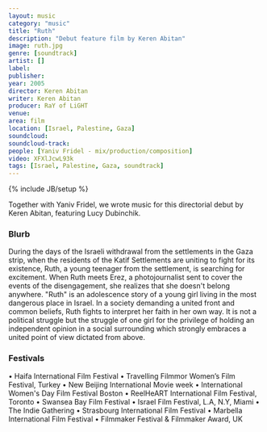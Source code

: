 ```yaml
---
layout: music
category: "music"
title: "Ruth"
description: "Debut feature film by Keren Abitan"
image: ruth.jpg
genre: [soundtrack]
artist: []
label: 
publisher: 
year: 2005
director: Keren Abitan
writer: Keren Abitan
producer: RaY of LiGHT
venue: 
area: film
location: [Israel, Palestine, Gaza]
soundcloud: 
soundcloud-track: 
people: [Yaniv Fridel - mix/production/composition]
video: XFXlJcwL93k
tags: [Israel, Palestine, Gaza, soundtrack]
---
```

{% include JB/setup %}

Together with Yaniv Fridel, we wrote music for this directorial debut by Keren Abitan, featuring Lucy Dubinchik.

<h3>Blurb</h3>
During the days of the Israeli withdrawal from the settlements in the Gaza strip, when the residents of the Katif Settlements are uniting to fight for its existence, Ruth, a young teenager from the settlement, is searching for excitement. When Ruth meets Erez, a photojournalist sent to cover the events of the disengagement, she realizes that she doesn't belong anywhere. "Ruth" is an adolescence story of a young girl living in the most dangerous place in Israel. In a society demanding a united front and common beliefs, Ruth fights to interpret her faith in her own way. It is not a political struggle but the struggle of one girl for the privilege of holding an independent opinion in a social surrounding which strongly embraces a united point of view dictated from above.

<h3>Festivals</h3>
• Haifa International Film Festival
• Travelling Filmmor Women’s Film Festival, Turkey 
• New Beijing International Movie week
• International Women's Day Film Festival Boston
• ReelHeART International Film Festival, Toronto
• Swansea Bay Film Festival
• Israel Film Festival, L.A, N.Y, Miami
• The Indie Gathering 
• Strasbourg International Film Festival
• Marbella International Film Festival
• Filmmaker Festival & Filmmaker Award, UK

